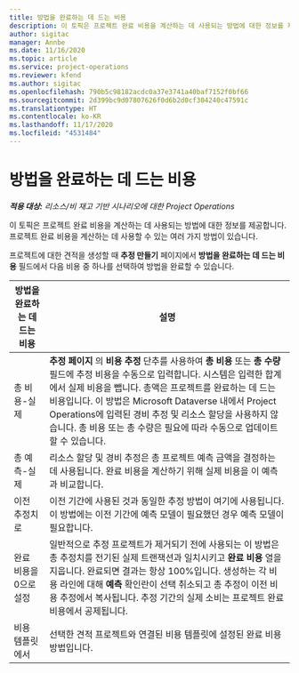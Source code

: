 ```yaml
---
title: 방법을 완료하는 데 드는 비용
description: 이 토픽은 프로젝트 완료 비용을 계산하는 데 사용되는 방법에 대한 정보를 제공합니다.
author: sigitac
manager: Annbe
ms.date: 11/16/2020
ms.topic: article
ms.service: project-operations
ms.reviewer: kfend
ms.author: sigitac
ms.openlocfilehash: 790b5c98182acdc0a37e3741a40baf7152f0bf66
ms.sourcegitcommit: 2d399bc9d07807626f0d6b2d0cf304240c47591c
ms.translationtype: HT
ms.contentlocale: ko-KR
ms.lasthandoff: 11/17/2020
ms.locfileid: "4531484"
---
```

# <a name="cost-to-complete-methods"></a>방법을 완료하는 데 드는 비용

_**적용 대상:** 리소스/비 재고 기반 시나리오에 대한 Project Operations_

이 토픽은 프로젝트 완료 비용을 계산하는 데 사용되는 방법에 대한 정보를 제공합니다. 프로젝트 완료 비용을 계산하는 데 사용할 수 있는 여러 가지 방법이 있습니다. 

프로젝트에 대한 견적을 생성할 때 **추정 만들기** 페이지에서 **방법을 완료하는 데 드는 비용** 필드에서 다음 비용 중 하나를 선택하여 방법을 완료할 수 있습니다.

| 방법을 완료하는 데 드는 비용    | 설명                                                                                                                                                                                                                                                                                                                                                                                                                                                                                        |
|------------------------------|----------------------------------------------------------------------------------------------------------------------------------------------------------------------------------------------------------------------------------------------------------------------------------------------------------------------------------------------------------------------------------------------------------------------------------------------------------------------------------------------------|
| 총 비용-실제            | **추정 페이지** 의 **비용 추정** 단추를 사용하여 **총 비용** 또는 **총 수량** 필드에 추정 비용을 수동으로 입력합니다. 시스템은 입력한 합계에서 실제 비용을 뺍니다. 총액은 프로젝트를 완료하는 데 드는 비용입니다. 이 방법은 Microsoft Dataverse 내에서 Project Operations에 입력된 경비 추정 및 리소스 할당을 사용하지 않습니다. 총 비용 또는 총 수량은 필요에 따라 수동으로 업데이트할 수 있습니다.  |
| 총 예측-실제        | 리소스 할당 및 경비 추정은 총 프로젝트 예측 금액을 결정하는 데 사용됩니다. 완료 비용을 계산하기 위해 실제 비용을 이 예측과 비교합니다.                                                                                                                                                                                                                                                                          |
| 이전 추정치로         | 이전 기간에 사용된 것과 동일한 추정 방법이 여기에 사용됩니다. 이 방법에는 이전 기간에 예측 모델이 필요했던 경우 예측 모델이 필요합니다.                                                                                                                                                                                                                                                                                                                           |
| 완료 비용을 0으로 설정 | 일반적으로 추정 프로젝트가 제거되기 전에 사용되는 이 방법은 총 추정치를 전기된 실제 트랜잭션과 일치시키고 **완료 비용** 열을 지웁니다. 완료되면 결과는 항상 100%입니다. 생성하는 각 비용 라인에 대해 **예측** 확인란이 선택 취소되고 총 추정이 이전 비용 추정에서 복사됩니다. 추정 기간의 실제 소비는 프로젝트 완료 비용에서 공제됩니다.              |
| 비용 템플릿에서           | 선택한 견적 프로젝트와 연결된 비용 템플릿에 설정된 완료 비용 방법입니다.                                                                                                                                                                                                                                                                                                                                                                          |
